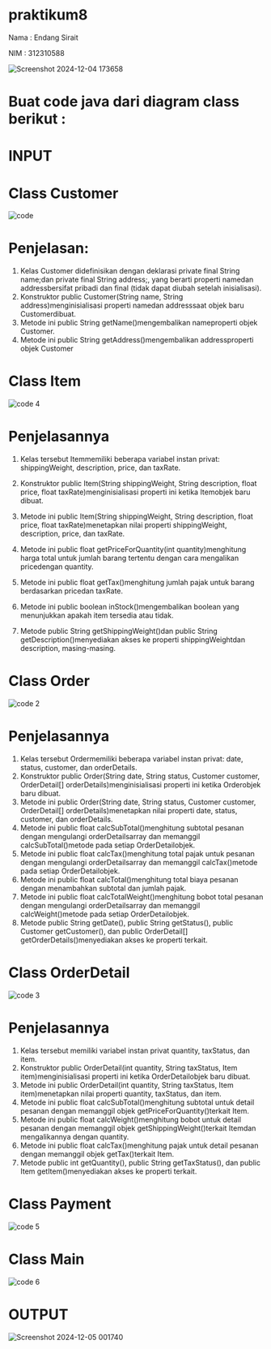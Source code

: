 # praktikum8
Nama : Endang Sirait

NIM : 312310588

![Screenshot 2024-12-04 173658](https://github.com/user-attachments/assets/ef96274e-3e97-43d7-be38-5ee442d06d80)

# Buat code  java dari diagram class berikut :
# INPUT
# Class Customer
![code](https://github.com/user-attachments/assets/0014167f-ff52-499e-88e6-6e8cffccaf3a)
# Penjelasan:
1. Kelas Customer didefinisikan dengan deklarasi private final String name;dan private final String address;, yang berarti properti namedan addressbersifat pribadi dan final (tidak dapat diubah setelah inisialisasi).
2. Konstruktor public Customer(String name, String address)menginisialisasi properti namedan addresssaat objek baru Customerdibuat.
3. Metode ini public String getName()mengembalikan nameproperti objek Customer.
4. Metode ini public String getAddress()mengembalikan addressproperti objek Customer


# Class Item
![code 4](https://github.com/user-attachments/assets/04687d6c-3612-4672-bf80-f7f3becef5e1)
# Penjelasannya
1. Kelas tersebut Itemmemiliki beberapa variabel instan privat: shippingWeight,       description, price, dan taxRate.
   
2. Konstruktor public Item(String shippingWeight, String description, float price,    float taxRate)menginisialisasi properti ini ketika Itemobjek baru dibuat.
4. Metode ini public Item(String shippingWeight, String description, float price,     float taxRate)menetapkan nilai properti shippingWeight, description, price, dan     taxRate.
5. Metode ini public float getPriceForQuantity(int quantity)menghitung harga total untuk jumlah barang tertentu dengan cara mengalikan pricedengan quantity.
6. Metode ini public float getTax()menghitung jumlah pajak untuk barang berdasarkan pricedan taxRate.
7. Metode ini public boolean inStock()mengembalikan boolean yang menunjukkan apakah item tersedia atau tidak.
8. Metode public String getShippingWeight()dan public String getDescription()menyediakan akses ke properti shippingWeightdan description, masing-masing.

# Class Order
![code 2](https://github.com/user-attachments/assets/32c22f8e-6d0d-4c8d-8617-26d729632349)
# Penjelasannya
1. Kelas tersebut Ordermemiliki beberapa variabel instan privat: date, status, customer, dan orderDetails.
2. Konstruktor public Order(String date, String status, Customer customer, OrderDetail[] orderDetails)menginisialisasi properti ini ketika Orderobjek baru dibuat.
3. Metode ini public Order(String date, String status, Customer customer, OrderDetail[] orderDetails)menetapkan nilai properti date, status, customer, dan orderDetails.
4. Metode ini public float calcSubTotal()menghitung subtotal pesanan dengan mengulangi orderDetailsarray dan memanggil calcSubTotal()metode pada setiap OrderDetailobjek.
5. Metode ini public float calcTax()menghitung total pajak untuk pesanan dengan mengulangi orderDetailsarray dan memanggil calcTax()metode pada setiap OrderDetailobjek.
6. Metode ini public float calcTotal()menghitung total biaya pesanan dengan menambahkan subtotal dan jumlah pajak.
7. Metode ini public float calcTotalWeight()menghitung bobot total pesanan dengan mengulangi orderDetailsarray dan memanggil calcWeight()metode pada setiap OrderDetailobjek.
8. Metode public String getDate(), public String getStatus(), public Customer getCustomer(), dan public OrderDetail[] getOrderDetails()menyediakan akses ke properti terkait.
   
# Class OrderDetail
![code 3](https://github.com/user-attachments/assets/1c2cb21b-8c5f-4b3b-b7ad-cd08aef8c505)
# Penjelasannya
1. Kelas tersebut memiliki variabel instan privat quantity, taxStatus, dan item.
2. Konstruktor public OrderDetail(int quantity, String taxStatus, Item item)menginisialisasi properti ini ketika OrderDetailobjek baru dibuat.
3. Metode ini public OrderDetail(int quantity, String taxStatus, Item item)menetapkan nilai properti quantity, taxStatus, dan item.
4. Metode ini public float calcSubTotal()menghitung subtotal untuk detail pesanan dengan memanggil objek getPriceForQuantity()terkait Item.
5. Metode ini public float calcWeight()menghitung bobot untuk detail pesanan dengan memanggil objek getShippingWeight()terkait Itemdan mengalikannya dengan quantity.
6. Metode ini public float calcTax()menghitung pajak untuk detail pesanan dengan memanggil objek getTax()terkait Item.
7. Metode public int getQuantity(), public String getTaxStatus(), dan public Item getItem()menyediakan akses ke properti terkait.
# Class Payment
![code 5](https://github.com/user-attachments/assets/d3e37d29-719b-4fa3-b258-cf5e98cbcff0)

# Class Main
![code 6](https://github.com/user-attachments/assets/74a309ea-9ea0-44fd-81c6-64a691851128)

# OUTPUT
![Screenshot 2024-12-05 001740](https://github.com/user-attachments/assets/a4615676-05d5-4aaf-8bcb-16377255ed40)








